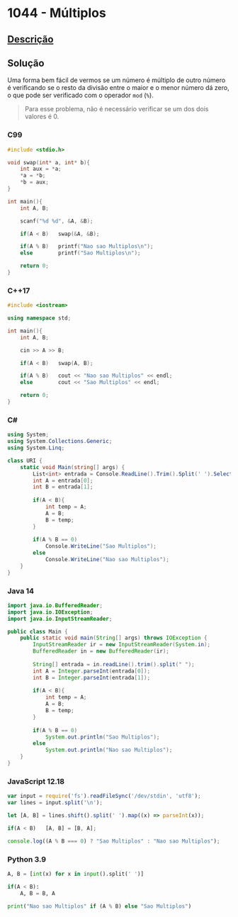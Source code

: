 # 1044 - Múltiplos

## [Descrição](https://www.beecrowd.com.br/judge/pt/problems/view/1044)

## Solução

Uma forma bem fácil de vermos se um número é múltiplo de outro número é verificando se o resto da divisão entre o maior e o menor número dá zero, o que pode ser verificado com o operador `mod` (`%`).

> Para esse problema, não é necessário verificar se um dos dois valores é 0.

### C99

```c
#include <stdio.h>

void swap(int* a, int* b){
    int aux = *a;
    *a = *b;
    *b = aux;
}

int main(){
    int A, B;

    scanf("%d %d", &A, &B);

    if(A < B)   swap(&A, &B);

    if(A % B)   printf("Nao sao Multiplos\n");
    else        printf("Sao Multiplos\n");

    return 0;
}
```

### C++17

```cpp
#include <iostream>

using namespace std;

int main(){
    int A, B;

    cin >> A >> B;

    if(A < B)   swap(A, B);

    if(A % B)   cout << "Nao sao Multiplos" << endl;
    else        cout << "Sao Multiplos" << endl;

    return 0;
}
```

### C#

```cs
using System;
using System.Collections.Generic;
using System.Linq;

class URI {
    static void Main(string[] args) {
        List<int> entrada = Console.ReadLine().Trim().Split(' ').Select((x) => int.Parse(x)).ToList();
        int A = entrada[0];
        int B = entrada[1];
        
        if(A < B){
            int temp = A;
            A = B;
            B = temp;
        }
        
        if(A % B == 0)
            Console.WriteLine("Sao Multiplos");
        else
            Console.WriteLine("Nao sao Multiplos");
    }
}
```

### Java 14

```java
import java.io.BufferedReader;
import java.io.IOException;
import java.io.InputStreamReader;

public class Main {
    public static void main(String[] args) throws IOException {
        InputStreamReader ir = new InputStreamReader(System.in);
        BufferedReader in = new BufferedReader(ir);
        
        String[] entrada = in.readLine().trim().split(" ");
        int A = Integer.parseInt(entrada[0]);
        int B = Integer.parseInt(entrada[1]);
        
        if(A < B){
            int temp = A;
            A = B;
            B = temp;
        }
        
        if(A % B == 0)
            System.out.println("Sao Multiplos");
        else
            System.out.println("Nao sao Multiplos");
    }
}
```

### JavaScript 12.18

```javascript
var input = require('fs').readFileSync('/dev/stdin', 'utf8');
var lines = input.split('\n');

let [A, B] = lines.shift().split(' ').map((x) => parseInt(x));

if(A < B)   [A, B] = [B, A];

console.log((A % B === 0) ? "Sao Multiplos" : "Nao sao Multiplos");
```

### Python 3.9

```python
A, B = [int(x) for x in input().split(' ')]

if(A < B):
    A, B = B, A

print("Nao sao Multiplos" if (A % B) else "Sao Multiplos")
```